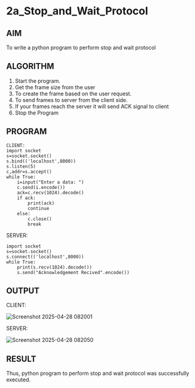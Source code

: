 # 2a_Stop_and_Wait_Protocol
## AIM

To write a python program to perform stop and wait protocol

## ALGORITHM

1. Start the program.
2. Get the frame size from the user
3. To create the frame based on the user request.
4. To send frames to server from the client side.
5. If your frames reach the server it will send ACK signal to client
6. Stop the Program

## PROGRAM
```
CLIENT:
import socket
s=socket.socket()
s.bind(('localhost',8000))
s.listen(5)
c,addr=s.accept()
while True:
    i=input("Enter a data: ")
    c.send(i.encode())
    ack=c.recv(1024).decode()
    if ack:
        print(ack)
        continue
    else:
        c.close()
        break
```
SERVER:
```
import socket
s=socket.socket()
s.connect(('localhost',8000))
while True:
    print(s.recv(1024).decode())
    s.send("Acknowledgement Recived".encode())

```
## OUTPUT

CLIENT:

![Screenshot 2025-04-28 082001](https://github.com/user-attachments/assets/f8308302-0fa3-4e39-85bf-0241da7f654b)

SERVER:


![Screenshot 2025-04-28 082050](https://github.com/user-attachments/assets/c3a270a3-54c0-45e0-ba92-8088c3f6d898)

## RESULT

Thus, python program to perform stop and wait protocol was successfully executed.
